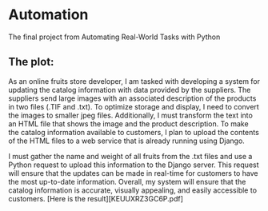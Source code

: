# Automation
The final project from Automating Real-World Tasks with Python
## The plot:
As an online fruits store developer, I am tasked with developing a system for updating the catalog information with data provided by the suppliers. The suppliers send large images with an associated description of the products in two files (.TIF and .txt). To optimize storage and display, I need to convert the images to smaller jpeg files. Additionally, I must transform the text into an HTML file that shows the image and the product description. To make the catalog information available to customers, I plan to upload the contents of the HTML files to a web service that is already running using Django.

I must gather the name and weight of all fruits from the .txt files and use a Python request to upload this information to the Django server. This request will ensure that the updates can be made in real-time for customers to have the most up-to-date information. Overall, my system will ensure that the catalog information is accurate, visually appealing, and easily accessible to customers.
[Here is the result][KEUUXRZ3GC6P.pdf]
